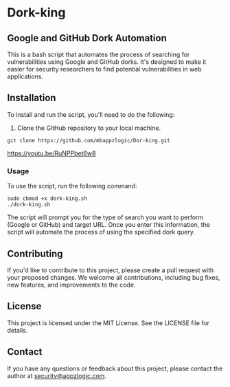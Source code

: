 # Dork-king

## Google and GitHub Dork Automation

This is a bash script that automates the process of searching for vulnerabilities using Google and GitHub dorks. It's designed to make it easier for security researchers to find potential vulnerabilities in web applications.

## Installation

To install and run the script, you'll need to do the following:

1. Clone the GitHub repository to your local machine. 

``` 
git clone https://github.com/mbappzlogic/Dor-king.git

``` 

https://youtu.be/RuNPPbet6w8


### Usage

To use the script, run the following command:

``` 
sudo chmod +x dork-king.sh
./dork-king.sh
```

The script will prompt you for the type of search you want to perform (Google or GitHub) and target URL. Once you enter this information, the script will automate the process of using the specified dork query.

## Contributing

If you'd like to contribute to this project, please create a pull request with your proposed changes. We welcome all contributions, including bug fixes, new features, and improvements to the code.

## License

This project is licensed under the MIT License. See the LICENSE file for details.

## Contact

If you have any questions or feedback about this project, please contact the author at security@appzlogic.com.
